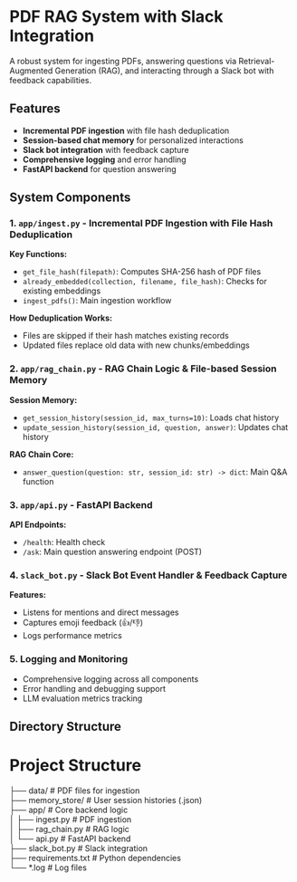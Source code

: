 # PDF RAG System with Slack Integration

A robust system for ingesting PDFs, answering questions via Retrieval-Augmented Generation (RAG), and interacting through a Slack bot with feedback capabilities.

## Features

- **Incremental PDF ingestion** with file hash deduplication
- **Session-based chat memory** for personalized interactions
- **Slack bot integration** with feedback capture
- **Comprehensive logging** and error handling
- **FastAPI backend** for question answering

## System Components

### 1. `app/ingest.py` - Incremental PDF Ingestion with File Hash Deduplication

**Key Functions:**
- `get_file_hash(filepath)`: Computes SHA-256 hash of PDF files
- `already_embedded(collection, filename, file_hash)`: Checks for existing embeddings
- `ingest_pdfs()`: Main ingestion workflow

**How Deduplication Works:**
- Files are skipped if their hash matches existing records
- Updated files replace old data with new chunks/embeddings

### 2. `app/rag_chain.py` - RAG Chain Logic & File-based Session Memory

**Session Memory:**
- `get_session_history(session_id, max_turns=10)`: Loads chat history
- `update_session_history(session_id, question, answer)`: Updates chat history

**RAG Chain Core:**
- `answer_question(question: str, session_id: str) -> dict`: Main Q&A function

### 3. `app/api.py` - FastAPI Backend

**API Endpoints:**
- `/health`: Health check
- `/ask`: Main question answering endpoint (POST)

### 4. `slack_bot.py` - Slack Bot Event Handler & Feedback Capture

**Features:**
- Listens for mentions and direct messages
- Captures emoji feedback (👍/👎)
- Logs performance metrics

### 5. Logging and Monitoring

- Comprehensive logging across all components
- Error handling and debugging support
- LLM evaluation metrics tracking

## Directory Structure

# Project Structure

├── data/               # PDF files for ingestion  
├── memory_store/       # User session histories (.json)  
├── app/                # Core backend logic  
│   ├── ingest.py       # PDF ingestion  
│   ├── rag_chain.py    # RAG logic  
│   └── api.py          # FastAPI backend  
├── slack_bot.py        # Slack integration  
├── requirements.txt    # Python dependencies  
└── *.log               # Log files  
